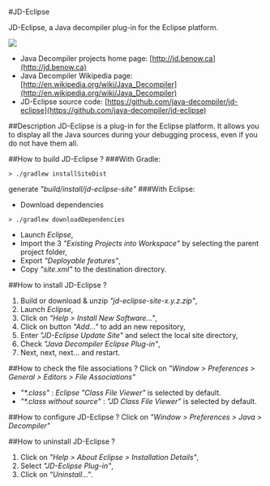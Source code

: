 #JD-Eclipse

JD-Eclipse, a Java decompiler plug-in for the Eclipse platform.

![](http://jd.benow.ca/img/screenshot8.png)

- Java Decompiler projects home page: [http://jd.benow.ca](http://jd.benow.ca)
- Java Decompiler Wikipedia page: [http://en.wikipedia.org/wiki/Java_Decompiler](http://en.wikipedia.org/wiki/Java_Decompiler)
- JD-Eclipse source code: [https://github.com/java-decompiler/jd-eclipse](https://github.com/java-decompiler/jd-eclipse)

##Description
JD-Eclipse is a plug-in for the Eclipse platform. It allows you to 
display all the Java sources during your debugging process, even if 
you do not have them all.

##How to build JD-Eclipse ?
###With Gradle:
```
> ./gradlew installSiteDist
```
generate _"build/install/jd-eclipse-site"_
###With Eclipse:
- Download dependencies
```
> ./gradlew downloadDependencies
```
- Launch _Eclipse_,
- Import the 3 _"Existing Projects into Workspace"_ by selecting the parent project folder,
- Export _"Deployable features"_,
- Copy _"site.xml"_ to the destination directory.

##How to install JD-Eclipse ?
1. Build or download & unzip _"jd-eclipse-site-x.y.z.zip"_,
2. Launch _Eclipse_,
3. Click on _"Help > Install New Software..."_,
4. Click on button _"Add..."_ to add an new repository,
5. Enter _"JD-Eclipse Update Site"_ and select the local site directory,
6. Check _"Java Decompiler Eclipse Plug-in"_,
7. Next, next, next... and restart.

##How to check the file associations ?
Click on _"Window > Preferences > General > Editors > File Associations"_
- _"*.class"_ : _Eclipse_ _"Class File Viewer"_ is selected by default.
- _"*.class without source"_ : _"JD Class File Viewer"_ is selected by default.

##How to configure JD-Eclipse ?
Click on _"Window > Preferences > Java > Decompiler"_

##How to uninstall JD-Eclipse ?
1. Click on _"Help > About Eclipse > Installation Details"_,
2. Select _"JD-Eclipse Plug-in"_,
3. Click on _"Uninstall..."_.
